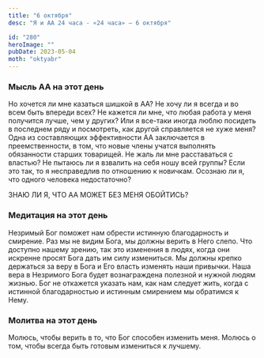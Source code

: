 ```yaml
---
title: "6 октября"
desc: "Я и АА 24 часа - «24 часа» — 6 октября"

id: "280"
heroImage: ""
pubDate: 2023-05-04
moth: "oktyabr"
---
```


### Мысль АА на этот день

Но хочется ли мне казаться шишкой в АА? Не хочу ли я всегда и во всем быть
впереди всех? Не кажется ли мне, что любая работа у меня получится лучше, чем
у других? Или я все-таки иногда люблю посидеть в последнем ряду и посмотреть,
как другой справляется не хуже меня? Одна из составляющих эффективности АА
заключается в преемственности, в том, что новые члены учатся выполнять
обязанности старших товарищей. Не жаль ли мне расставаться с властью? Не
пытаюсь ли я взвалить на себя ношу всей группы? Если это так, то я
несправедлив по отношению к новичкам. Осознаю ли я, что одного человека
недостаточно?

ЗНАЮ ЛИ Я, ЧТО АА МОЖЕТ БЕЗ МЕНЯ ОБОЙТИСЬ?

### Медитация на этот день

Незримый Бог поможет нам обрести истинную благодарность и смирение. Раз мы не
видим Бога, мы должны верить в Него слепо. Что доступно нашему зрению, так это
изменения в людях, когда они искренне просят Бога дать им силу измениться. Мы
должны крепко держаться за веру в Бога и Его власть изменять наши привычки.
Наша вера в Незримого Бога будет вознаграждена полезной и нужной людям жизнью.
Бог не откажется указать нам, как нам следует жить, когда с истинной
благодарностью и истинным смирением мы обратимся к Нему.

### Молитва на этот день

Молюсь, чтобы верить в то, что Бог способен изменить меня. Молюсь о том, чтобы
всегда быть готовым измениться к лучшему.

